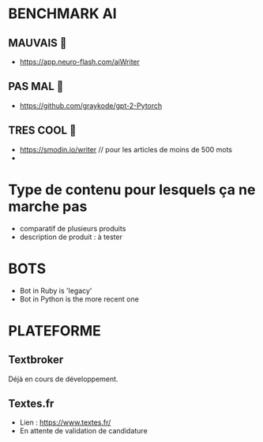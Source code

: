 # BENCHMARK AI

## MAUVAIS :badger:

- https://app.neuro-flash.com/aiWriter


## PAS MAL 🦄
- https://github.com/graykode/gpt-2-Pytorch 

## TRES COOL 🧞
- https://smodin.io/writer //  pour les articles de moins de 500 mots
-  

# Type de contenu pour lesquels ça ne marche pas

- comparatif de plusieurs produits
- description de produit : à tester

# BOTS

* Bot in Ruby is 'legacy'
* Bot in Python is the more recent one 

# PLATEFORME

## Textbroker
Déjà en cours de développement.
## Textes.fr

- Lien : https://www.textes.fr/
- En attente de validation de candidature